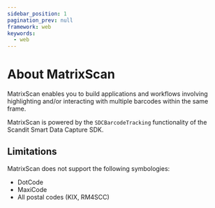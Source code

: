```yaml
---
sidebar_position: 1
pagination_prev: null
framework: web
keywords:
  - web
---
```


# About MatrixScan

MatrixScan enables you to build applications and workflows involving highlighting and/or interacting with multiple barcodes within the same frame.

MatrixScan is powered by the `SDCBarcodeTracking` functionality of the Scandit Smart Data Capture SDK.

## Limitations

MatrixScan does not support the following symbologies:

- DotCode
- MaxiCode
- All postal codes (KIX, RM4SCC)
